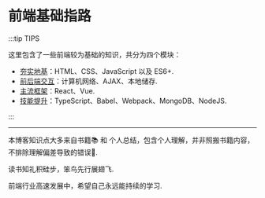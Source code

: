 # 前端基础指路

:::tip TIPS

这里包含了一些前端较为基础的知识，共分为四个模块：

- [夯实地基](base/HTML5.md)：HTML、CSS、JavaScript 以及 ES6+.
- [前后端交互](network/computerNetwork.md)：计算机网络、AJAX、本地储存.
- [主流框架](frame/react.md)：React、Vue.
- [技能提升](advanced/typescript)：TypeScript、Babel、Webpack、MongoDB、NodeJS.

:::

--------

本博客知识点大多来自书籍📚 和 个人总结，包含个人理解，并非照搬书籍内容，不排除理解偏差导致的错误🙅.

读书知礼积硅步，笨鸟先行展翅飞.

前端行业高速发展中，希望自己永远能持续的学习.
